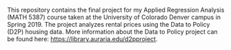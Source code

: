 This repository contains the final project for my Applied Regression Analysis (MATH 5387) course taken at the University of Colorado Denver campus in Spring 2019. The project analyzes rental prices using the Data to Policy (D2P) housing data. More information about the Data to Policy project can be found here: https://library.auraria.edu/d2pproject.
